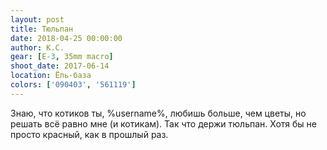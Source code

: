 ```yaml
---
layout: post
title: Тюльпан
date: 2018-04-25 00:00:00
author: К.С.
gear: [E-3, 35mm macro]
shoot_date: 2017-06-14
location: Ёль-база
colors: ['090403', '561119']
---
```

Знаю, что котиков ты, %username%, любишь больше, чем цветы, но решать всё равно мне (и котикам). Так что держи тюльпан. Хотя бы не просто красный, как в прошлый раз.

